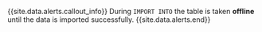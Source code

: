 {{site.data.alerts.callout_info}}
During `IMPORT INTO` the table is taken **offline** until the data is imported successfully.
{{site.data.alerts.end}}
